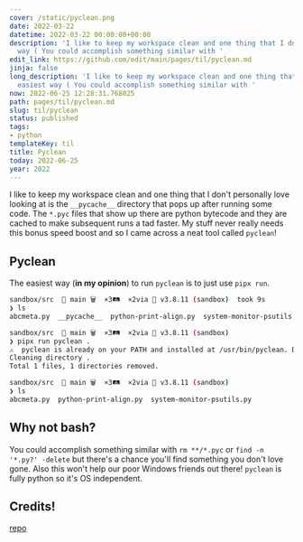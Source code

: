 ```yaml
---
cover: /static/pyclean.png
date: 2022-03-22
datetime: 2022-03-22 00:00:00+00:00
description: 'I like to keep my workspace clean and one thing that I don The easiest
  way ( You could accomplish something similar with '
edit_link: https://github.com/edit/main/pages/til/pyclean.md
jinja: false
long_description: 'I like to keep my workspace clean and one thing that I don The
  easiest way ( You could accomplish something similar with '
now: 2022-06-25 12:28:31.768025
path: pages/til/pyclean.md
slug: til/pyclean
status: published
tags:
- python
templateKey: til
title: Pyclean
today: 2022-06-25
year: 2022
---
```


I like to keep my workspace clean and one thing that I don't personally love looking at is the `__pycache__` directory that pops up after running some code.
The `*.pyc` files that show up there are python bytecode and they are cached to make subsequent runs a tad faster. 
My stuff never really needs this bonus speed boost and so I came across a neat tool called `pyclean`!

## Pyclean

The easiest way (**in my opinion**) to run `pyclean` is to just use `pipx run`.

```bash
sandbox/src  🌱 main 🗑️  ×3🛤️  ×2via 🐍 v3.8.11 (sandbox)  took 9s
❯ ls
abcmeta.py  __pycache__  python-print-align.py  system-monitor-psutils.py

sandbox/src  🌱 main 🗑️  ×3🛤️  ×2via 🐍 v3.8.11 (sandbox)
❯ pipx run pyclean .
⚠️  pyclean is already on your PATH and installed at /usr/bin/pyclean. Downloading and running anyway.
Cleaning directory .
Total 1 files, 1 directories removed.

sandbox/src  🌱 main 🗑️  ×3🛤️  ×2via 🐍 v3.8.11 (sandbox)
❯ ls
abcmeta.py  python-print-align.py  system-monitor-psutils.py

```

## Why not bash?

You could accomplish something similar with `rm **/*.pyc` or `find -n '*.py?' -delete` but there's a chance you'll find something you don't love gone.
Also this won't help our poor Windows friends out there!
`pyclean` is fully python so it's OS independent.

## Credits!

[repo](https://github.com/bittner/pyclean)